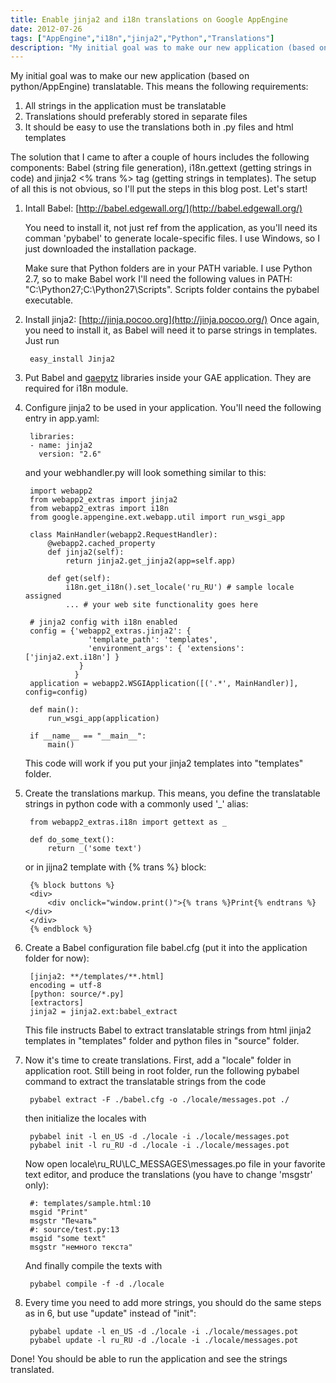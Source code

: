 ```yaml
---
title: Enable jinja2 and i18n translations on Google AppEngine
date: 2012-07-26
tags: ["AppEngine","i18n","jinja2","Python","Translations"]
description: "My initial goal was to make our new application (based on python/AppEngine) translatable. This means the following requirements: (1) All strings in the application must be translatable (2) Translations should preferably stored in separate files (3) It should be easy to use the translations both in .py files and html templates"
---
```


My initial goal was to make our new application (based on python/AppEngine) translatable. This means the following requirements:

1.  All strings in the application must be translatable
2.  Translations should preferably stored in separate files
3.  It should be easy to use the translations both in .py files and html templates

The solution that I came to after a couple of hours includes the following components: Babel (string file generation), i18n.gettext (getting strings in code) and jinja2 <% trans %> tag (getting strings in templates). The setup of all this is not obvious, so I'll put the steps in this blog post. Let's start!

1. Intall Babel: [http://babel.edgewall.org/](http://babel.edgewall.org/)

    You need to install it, not just ref from the application, as you'll need its comman 'pybabel' to generate locale-specific files. I use Windows, so I just downloaded the installation package.

    Make sure that Python folders are in your PATH variable. I use Python 2.7, so to make Babel work I'll need the following values in PATH: "C:\Python27;C:\Python27\Scripts". Scripts folder contains the pybabel executable.

2. Install jinja2: [http://jinja.pocoo.org](http://jinja.pocoo.org/)
Once again, you need to install it, as Babel will need it to parse strings in templates. Just run

        easy_install Jinja2

3. Put Babel and [gaepytz](http://pypi.python.org/pypi/gaepytz) libraries inside your GAE application. They are required for i18n module.

4. Configure jinja2 to be used in your application. You'll need the following entry in app.yaml:

        libraries:
        - name: jinja2
          version: "2.6"

    and your webhandler.py will look something similar to this:

        import webapp2
        from webapp2_extras import jinja2
        from webapp2_extras import i18n
        from google.appengine.ext.webapp.util import run_wsgi_app

        class MainHandler(webapp2.RequestHandler):
            @webapp2.cached_property
            def jinja2(self):
                return jinja2.get_jinja2(app=self.app)

            def get(self):
                i18n.get_i18n().set_locale('ru_RU') # sample locale assigned
                ... # your web site functionality goes here

        # jinja2 config with i18n enabled
        config = {'webapp2_extras.jinja2': {
                     'template_path': 'templates',
                     'environment_args': { 'extensions': ['jinja2.ext.i18n'] }
                   }
                  }
        application = webapp2.WSGIApplication([('.*', MainHandler)], config=config)

        def main():
            run_wsgi_app(application)

        if __name__ == "__main__":
            main()

    This code will work if you put your jinja2 templates into "templates" folder.

5. Create the translations markup. This means, you define the translatable strings in python code with a commonly used '_' alias:

        from webapp2_extras.i18n import gettext as _

        def do_some_text():
            return _('some text')

    or in jijna2 template with {% trans %} block:

        {% block buttons %}
        <div>
            <div onclick="window.print()">{% trans %}Print{% endtrans %}</div>
        </div>
        {% endblock %}

6. Create a Babel configuration file babel.cfg (put it into the application folder for now):

        [jinja2: **/templates/**.html]
        encoding = utf-8
        [python: source/*.py]
        [extractors]
        jinja2 = jinja2.ext:babel_extract

    This file instructs Babel to extract translatable strings from html jinja2 templates in "templates" folder and python files in "source" folder.

6. Now it's time to create translations. First, add a "locale" folder in application root. Still being in root folder, run the following pybabel command to extract the translatable strings from the code

        pybabel extract -F ./babel.cfg -o ./locale/messages.pot ./

    then initialize the locales with

        pybabel init -l en_US -d ./locale -i ./locale/messages.pot
        pybabel init -l ru_RU -d ./locale -i ./locale/messages.pot

    Now open locale\ru_RU\LC_MESSAGES\messages.po file in your favorite text editor, and produce the translations (you have to change 'msgstr' only):

        #: templates/sample.html:10
        msgid "Print"
        msgstr "Печать"
        #: source/test.py:13
        msgid "some text"
        msgstr "немного текста"

    And finally compile the texts with

        pybabel compile -f -d ./locale

7. Every time you need to add more strings, you should do the same steps as in 6, but use "update" instead of "init":

        pybabel update -l en_US -d ./locale -i ./locale/messages.pot
        pybabel update -l ru_RU -d ./locale -i ./locale/messages.pot

Done! You should be able to run the application and see the strings translated.